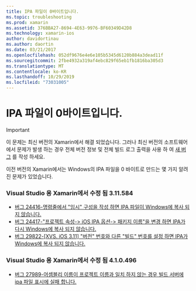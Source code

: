 ```yaml
---
title: IPA 파일이 0바이트입니다.
ms.topic: troubleshooting
ms.prod: xamarin
ms.assetid: 376BBA27-8694-4E63-9976-BF60349D42D8
ms.technology: xamarin-ios
author: davidortinau
ms.author: daortin
ms.date: 03/21/2017
ms.openlocfilehash: 052df9676e4e6e105b5345d6120b884a3dead11f
ms.sourcegitcommit: 2fbe4932a319af4ebc829f65eb1fb1816ba305d3
ms.translationtype: MT
ms.contentlocale: ko-KR
ms.lasthandoff: 10/29/2019
ms.locfileid: "73031005"
---
```

# <a name="ipa-file-is-0-bytes"></a>IPA 파일이 0바이트입니다.

> [!IMPORTANT]
> 이 문제는 최신 버전의 Xamarin에서 해결 되었습니다. 그러나 최신 버전의 소프트웨어에서 문제가 발생 하는 경우 전체 버전 정보 및 전체 빌드 로그 출력을 사용 하 여 [새 버그](~/cross-platform/troubleshooting/questions/howto-file-bug.md) 를 작성 하세요.

이전 버전의 Xamarin에서는 Windows의 IPA 파일을 0 바이트로 만드는 몇 가지 알려진 문제가 있었습니다. 

### <a name="fixed-in-xamarin-for-visual-studio-311584"></a>Visual Studio 용 Xamarin에서 수정 됨 3.11.584 

- [버그 24416-명령줄에서 "임시" 구성을 작성 하면 IPA 파일이 Windows에 복사 되지 않습니다.](https://bugzilla.xamarin.com/show_bug.cgi?id=24416)
- [버그 24417-"프로젝트 속성-> iOS IPA 옵션-> 패키지 이름"을 변경 하면 IPA가 다시 Windows에 복사 되지 않습니다.](https://bugzilla.xamarin.com/show_bug.cgi?id=24417)
- [버그 29822-[XVS. iOS 3.11] "버전" 번호와 다른 "빌드" 번호를 설정 하면 IPA가 Windows에 복사 되지 않습니다.](https://bugzilla.xamarin.com/show_bug.cgi?id=29822)

### <a name="fixed-in-xamarin-for-visual-studio-410496"></a>Visual Studio 용 Xamarin에서 수정 됨 4.1.0.496

- [버그 27989-어셈블리 이름이 프로젝트 이름과 일치 하지 않는 경우 빌드 서버에 ipa 파일 표시에 실패 합니다.](https://bugzilla.xamarin.com/show_bug.cgi?id=27989)

